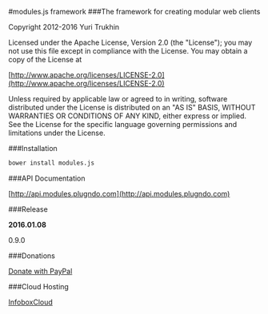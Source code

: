 #modules.js framework
###The framework for creating modular web clients

Copyright 2012-2016 Yuri Trukhin

Licensed under the Apache License, Version 2.0 (the "License");
you may not use this file except in compliance with the License.
You may obtain a copy of the License at

[http://www.apache.org/licenses/LICENSE-2.0](http://www.apache.org/licenses/LICENSE-2.0)

Unless required by applicable law or agreed to in writing, software
distributed under the License is distributed on an "AS IS" BASIS,
WITHOUT WARRANTIES OR CONDITIONS OF ANY KIND, either express or implied.
See the License for the specific language governing permissions and
limitations under the License.

###Installation
```bash
bower install modules.js
```

###API Documentation

[http://api.modules.plugndo.com](http://api.modules.plugndo.com)

###Release

**2016.01.08**

0.9.0

###Donations

[Donate with PayPal](https://www.paypal.com/cgi-bin/webscr?cmd=_s-xclick&hosted_button_id=CFZMK8KLFSJC4)

###Cloud Hosting

[InfoboxCloud](https://infoboxcloud.ru)
